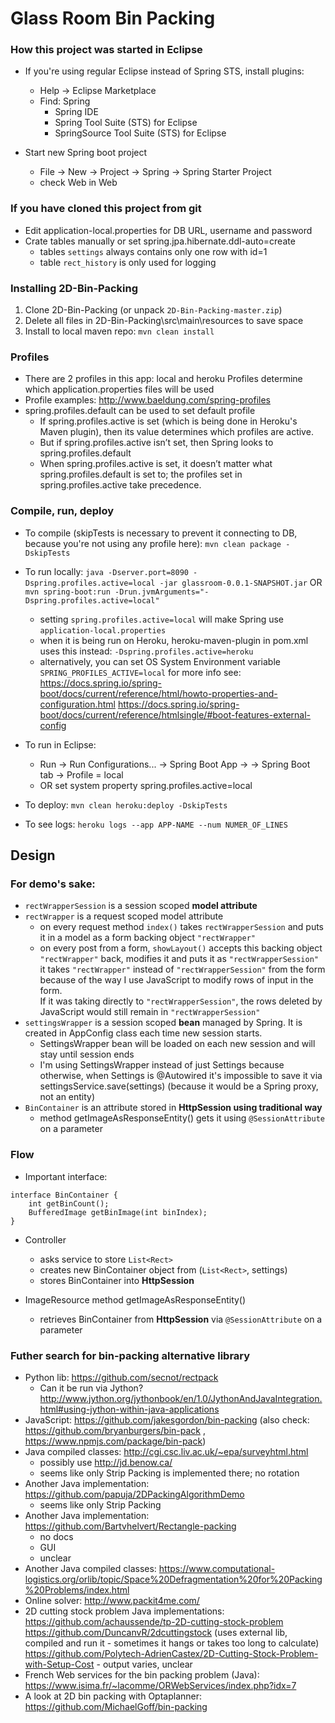 # Glass Room Bin Packing

### How this project was started in Eclipse
- If you're using regular Eclipse instead of Spring STS, install plugins:
	- Help -> Eclipse Marketplace
	- Find: Spring
		- Spring IDE
		- Spring Tool Suite (STS) for Eclipse
		- SpringSource Tool Suite (STS) for Eclipse

- Start new Spring boot project
	- File -> New -> Project -> Spring -> Spring Starter Project
	- check Web in Web

### If you have cloned this project from git	
- Edit application-local.properties for DB URL, username and password
- Crate tables manually or set spring.jpa.hibernate.ddl-auto=create
	- tables `settings` always contains only one row with id=1
	- table `rect_history` is only used for logging
	
### Installing 2D-Bin-Packing
1. Clone 2D-Bin-Packing (or unpack `2D-Bin-Packing-master.zip`)
2. Delete all files in 2D-Bin-Packing\src\main\resources to save space
3. Install to local maven repo: `mvn clean install`

### Profiles
- There are 2 profiles in this app: local and heroku
	Profiles determine which application.properties files will be used
- Profile examples: http://www.baeldung.com/spring-profiles
- spring.profiles.default can be used to set default profile
	- If spring.profiles.active is set (which is being done in Heroku's Maven plugin), then its value determines which profiles are active.
	- But if spring.profiles.active isn’t set, then Spring looks to spring.profiles.default
	- When spring.profiles.active is set, it doesn’t matter what spring.profiles.default is set to; the profiles set in spring.profiles.active take precedence.

### Compile, run, deploy
- To compile (skipTests is necessary to prevent it connecting to DB, because you're not using any profile here):
`mvn clean package -DskipTests`
	
- To run locally:
`java -Dserver.port=8090 -Dspring.profiles.active=local -jar glassroom-0.0.1-SNAPSHOT.jar`
OR 
`mvn spring-boot:run -Drun.jvmArguments="-Dspring.profiles.active=local"`
	- setting `spring.profiles.active=local` will make Spring use `application-local.properties`
	- when it is being run on Heroku, heroku-maven-plugin in pom.xml uses this instead: `-Dspring.profiles.active=heroku`
	- alternatively, you can set OS System Environment variable `SPRING_PROFILES_ACTIVE=local`
	for more info see:
	https://docs.spring.io/spring-boot/docs/current/reference/html/howto-properties-and-configuration.html
	https://docs.spring.io/spring-boot/docs/current/reference/htmlsingle/#boot-features-external-config
	
- To run in Eclipse:
	- Run -> Run Configurations... -> Spring Boot App -> <glass-room> -> Spring Boot tab -> Profile = local
	- OR set system property spring.profiles.active=local

- To deploy:
`mvn clean heroku:deploy -DskipTests`

- To see logs:
`heroku logs --app APP-NAME --num NUMER_OF_LINES`

## Design
### For demo's sake:
- `rectWrapperSession` is a session scoped **model attribute**
- `rectWrapper` is a request scoped model attribute
	- on every request method `index()` takes `rectWrapperSession` and puts it in a model as a form backing object `"rectWrapper"`
	- on every post from a form, `showLayout()` accepts this backing object `"rectWrapper"` back, modifies it and puts it as `"rectWrapperSession"`  
	it takes `"rectWrapper"` instead of `"rectWrapperSession"` from the form because of the way I use JavaScript to modify rows of input in the form.  
	If it was taking directly to `"rectWrapperSession"`, the rows deleted by JavaScript would still remain in `"rectWrapperSession"`
- `settingsWrapper` is a session scoped **bean** managed by Spring. It is created in AppConfig class each time new session starts. 
	- SettingsWrapper bean will be loaded on each new session and will stay until session ends
	- I'm using SettingsWrapper instead of just Settings because otherwise, when Settings is @Autowired it's impossible to save it via
	settingsService.save(settings) (because it would be a Spring proxy, not an entity)
- `BinContainer` is an attribute stored in **HttpSession using traditional way**
	- method getImageAsResponseEntity() gets it using `@SessionAttribute` on a parameter

### Flow
- Important interface:
```
interface BinContainer {
	int getBinCount();
	BufferedImage getBinImage(int binIndex);
}
```

- Controller
	- asks service to store `List<Rect>`
	- creates new BinContainer object from (`List<Rect>`, settings)
	- stores BinContainer into **HttpSession**
	
- ImageResource method getImageAsResponseEntity()
	- retrieves BinContainer from **HttpSession** via `@SessionAttribute` on a parameter
	
### Futher search for bin-packing alternative library
- Python lib: https://github.com/secnot/rectpack
	- Can it be run via Jython? http://www.jython.org/jythonbook/en/1.0/JythonAndJavaIntegration.html#using-jython-within-java-applications
- JavaScript: https://github.com/jakesgordon/bin-packing (also check: https://github.com/bryanburgers/bin-pack , https://www.npmjs.com/package/bin-pack)
- Java compiled classes: http://cgi.csc.liv.ac.uk/~epa/surveyhtml.html
	- possibly use http://jd.benow.ca/
	- seems like only Strip Packing is implemented there; no rotation
- Another Java implementation: https://github.com/papuja/2DPackingAlgorithmDemo
	- seems like only Strip Packing
- Another Java implementation: https://github.com/Bartvhelvert/Rectangle-packing
	- no docs
	- GUI
	- unclear
- Another Java compiled classes: https://www.computational-logistics.org/orlib/topic/Space%20Defragmentation%20for%20Packing%20Problems/index.html
- Online solver: http://www.packit4me.com/
- 2D cutting stock problem Java implementations:
	https://github.com/achaussende/tp-2D-cutting-stock-problem
	https://github.com/DuncanvR/2dcuttingstock	(uses external lib, compiled and run it - sometimes it hangs or takes too long to calculate)
	https://github.com/Polytech-AdrienCastex/2D-Cutting-Stock-Problem-with-Setup-Cost - output varies, unclear
- French Web services for the bin packing problem (Java): https://www.isima.fr/~lacomme/ORWebServices/index.php?idx=7
- A look at 2D bin packing with Optaplanner: https://github.com/MichaelGoff/bin-packing